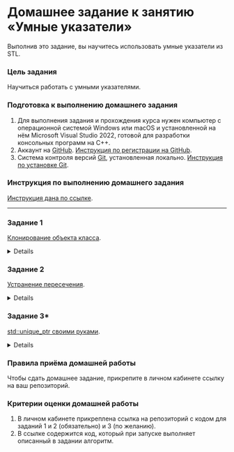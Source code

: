 # Домашнее задание к занятию «Умные указатели»

Выполнив это задание, вы научитесь использовать умные указатели из STL.

### Цель задания

Научиться работать с умными указателями. 

### Подготовка к выполнению домашнего задания

1. Для выполнения задания и прохождения курса нужен компьютер с операционной системой Windows или macOS и установленной на нём Microsoft Visual Studio 2022, готовой для разработки консольных программ на C++.
2. Аккаунт на [GitHub](https://github.com/). [Инструкция по регистрации на GitHub](https://github.com/netology-code/cppm-homeworks/tree/main/common/sign%20up).
3. Система контроля версий [Git](https://git-scm.com/), установленная локально. [Инструкция по установке Git](https://github.com/netology-code/cppm-homeworks/tree/main/common/download).

### Инструкция по выполнению домашнего задания

[Инструкция дана по ссылке](https://github.com/netology-code/cppm-homeworks/blob/main/common/readme.md).

------

### Задание 1

[Клонирование объекта класса](01).
<details>
# Задача 1. Клонирование объекта класса

### Описание
Бывает полезно быстро создать копию объекта, которая самостоятельно управляет своей памятью.
Если объект класса тяжёлый и имеет много данных на стеке, то целесообразнее возвращать unique_ptr.

В этом задании нужно написать функцию `clone` для класса трёхдиагональной матрицы, которая возвращает `std::unique_ptr`. Код класса трёхдиагональной матрицы ниже:

``` C++
#include <iostream>
#include <vector>
#include <memory>

class tridiagonal_matrix
{
public:
    std::vector<double> m_down;
    std::vector<double> m_upper;
    std::vector<double> m_middle;
    tridiagonal_matrix(
        const std::vector<double>& down,
        const std::vector<double>& upper,
        const std::vector<double>& middle) :
        m_down{ down }, m_upper{ upper }, m_middle{ middle }
    {};
    ~tridiagonal_matrix() { std::cout << "destructor called\n"; }

    // clone()
};

int main()
{
    auto down = std::vector<double>{ -4.0, 5.0 };
    auto upper = std::vector<double>{ 14.0, 8.0 };
    auto middle = std::vector<double>{ 3.0, 1.0, 7.0 };
    auto matrix = std::make_unique<tridiagonal_matrix>(
        down,
        upper,
        middle
    );

    auto matrix_clone = matrix->clone();

    return 0;
}
```

</details>

### Задание 2

[Устранение пересечения](02).
<details>
# Задача 2. Устранение пересечения

### Описание
Исправьте в коде ошибку, из-за которой не освобождаются ресурсы.
Сообщение `destructor called` должно быть выведено 2 раза.

``` C++
#include <iostream>
#include <vector>
#include <memory>

class node
{
public:
    int m_value;
    std::shared_ptr<node> parent;
    node(int value) : m_value{ value } {};
    ~node() { std::cout << "destructor called\n"; }
};

int main()
{
    {
        auto node1 = std::make_shared<node>(1);
        auto node2 = std::make_shared<node>(2);
        node1->parent = node2;
        node2->parent = node1;
    }

    return 0;
}

```

</details>

### Задание 3*

[std::unique_ptr своими руками](03).
<details>
# Задача 3*. std::unique_ptr своими руками

### Описание
Нужно создать упрощённый аналог `std::unique_ptr`.

В шаблонном классе должны быть реализованы функции:
1. Конструктор, принимающий сырой указатель.
2. Перегружен оператор `*` для получения объекта.
3. Запрещены оператор присваивания и конструктор копирования.
4. Метод release, который освобождает владение и возвращает сырой указатель.
5. Деструктор.

</details>

### Правила приёма домашней работы

Чтобы сдать домашнее задание, прикрепите в личном кабинете ссылку на ваш репозиторий.

### Критерии оценки домашней работы

1. В личном кабинете прикреплена ссылка на репозиторий с кодом для заданий 1 и 2 (обязательно) и 3 (по желанию).
2. В ссылке содержится код, который при запуске выполняет описанный в задании алгоритм.